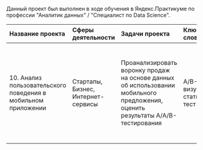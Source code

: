 Данный проект был выполнен в ходе обучения в Яндекс.Практикуме по профессии "Аналитик данных" / "Специалист по Data Science".

| Название проекта | Сферы деятельности | Задачи проекта | Ключевые слова | Ключевые навыки |
| :--------------- | :----------------- | :------------- | :------------- | :-------------- |
| 10. Анализ пользовательского поведения в мобильном приложении | Стартапы, Бизнес, Интернет-сервисы | Проанализировать воронку продаж на основе данных об использовании мобильного предложения, оценить результаты A/A/B-тестирования  | A/B-тест, визуализация, статистический тест | Python, Pandas, Seaborn, Plotly, Matplotlib, A/B-тестирование, событийная аналитика, продуктовые метрики, проверка статистических гипотез, визуализация данных |

